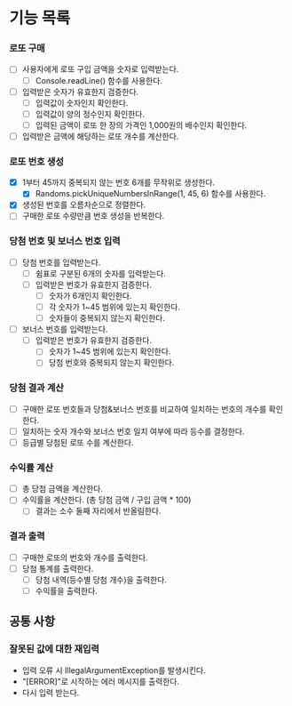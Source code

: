 # 기능 목록

### 로또 구매

- [ ] 사용자에게 로또 구입 금액을 숫자로 입력받는다.
    - [ ] Console.readLine() 함수를 사용한다.
- [ ] 입력받은 숫자가 유효한지 검증한다.
    - [ ] 입력값이 숫자인지 확인한다.
    - [ ] 입력값이 양의 정수인지 확인한다.
    - [ ] 입력된 금액이 로또 한 장의 가격인 1,000원의 배수인지 확인한다.
- [ ] 입력받은 금액에 해당하는 로또 개수를 계산한다.

### 로또 번호 생성

- [x] 1부터 45까지 중복되지 않는 번호 6개를 무작위로 생성한다.
    - [x] Randoms.pickUniqueNumbersInRange(1, 45, 6) 함수를 사용한다.
- [x] 생성된 번호를 오름차순으로 정렬한다.
- [ ] 구매한 로또 수량만큼 번호 생성을 반복한다.

### 당첨 번호 및 보너스 번호 입력

- [ ] 당첨 번호를 입력받는다.
    - [ ] 쉼표로 구분된 6개의 숫자를 입력받는다.
    - [ ] 입력받은 번호가 유효한지 검증한다.
        - [ ] 숫자가 6개인지 확인한다.
        - [ ] 각 숫자가 1~45 범위에 있는지 확인한다.
        - [ ] 숫자들이 중복되지 않는지 확인한다.
- [ ] 보너스 번호를 입력받는다.
    - [ ] 입력받은 번호가 유효한지 검증한다.
        - [ ] 숫자가 1~45 범위에 있는지 확인한다.
        - [ ] 당첨 번호와 중복되지 않는지 확인한다.

### 당첨 결과 계산

- [ ] 구매한 로또 번호들과 당첨&보너스 번호를 비교하여 일치하는 번호의 개수를 확인한다.
- [ ] 일치하는 숫자 개수와 보너스 번호 일치 여부에 따라 등수를 결정한다.
- [ ] 등급별 당첨된 로또 수를 계산한다.

### 수익률 계산

- [ ] 총 당첨 금액을 계산한다.
- [ ] 수익률을 계산한다. (총 당첨 금액 / 구입 금액 * 100)
    - [ ] 결과는 소수 둘째 자리에서 반올림한다.

### 결과 출력

- [ ] 구매한 로또의 번호와 개수를 출력한다.
- [ ] 당첨 통계를 출력한다.
    - [ ] 당첨 내역(등수별 당첨 개수)을 출력한다.
    - [ ] 수익률을 출력한다.

## 공통 사항

### 잘못된 값에 대한 재입력

- 입력 오류 시 IllegalArgumentException를 발생시킨다.
- "[ERROR]"로 시작하는 에러 메시지를 출력한다.
- 다시 입력 받는다.
